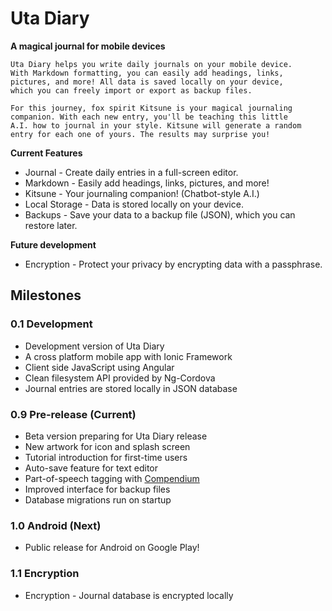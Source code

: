 
# Uta Diary

**A magical journal for mobile devices**

```
Uta Diary helps you write daily journals on your mobile device.
With Markdown formatting, you can easily add headings, links,
pictures, and more! All data is saved locally on your device,
which you can freely import or export as backup files.

For this journey, fox spirit Kitsune is your magical journaling
companion. With each new entry, you'll be teaching this little
A.I. how to journal in your style. Kitsune will generate a random
entry for each one of yours. The results may surprise you!
```


**Current Features**

+ Journal - Create daily entries in a full-screen editor.
+ Markdown - Easily add headings, links, pictures, and more!
+ Kitsune - Your journaling companion! (Chatbot-style A.I.)
+ Local Storage - Data is stored locally on your device.
+ Backups - Save your data to a backup file (JSON), which you can restore later.

**Future development**

+ Encryption - Protect your privacy by encrypting data with a passphrase.

## Milestones

### 0.1 Development

+ Development version of Uta Diary
+ A cross platform mobile app with Ionic Framework
+ Client side JavaScript using Angular
+ Clean filesystem API provided by Ng-Cordova
+ Journal entries are stored locally in JSON database

### 0.9 Pre-release (Current)

+ Beta version preparing for Uta Diary release
+ New artwork for icon and splash screen
+ Tutorial introduction for first-time users
+ Auto-save feature for text editor
+ Part-of-speech tagging with [Compendium](https://github.com/Ulflander/compendium-js)
+ Improved interface for backup files
+ Database migrations run on startup

### 1.0 Android (Next)

+ Public release for Android on Google Play!

### 1.1 Encryption

+ Encryption - Journal database is encrypted locally
